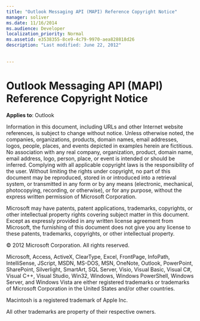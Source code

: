 ```yaml
---
title: "Outlook Messaging API (MAPI) Reference Copyright Notice"
manager: soliver
ms.date: 11/16/2014
ms.audience: Developer
localization_priority: Normal
ms.assetid: e3538355-8ce9-4c79-9970-aea828818d26
description: "Last modified: June 22, 2012"
 
 
---
```


# Outlook Messaging API (MAPI) Reference Copyright Notice

 
  
**Applies to**: Outlook 
  
Information in this document, including URLs and other Internet website references, is subject to change without notice. Unless otherwise noted, the companies, organizations, products, domain names, email addresses, logos, people, places, and events depicted in examples herein are fictitious. No association with any real company, organization, product, domain name, email address, logo, person, place, or event is intended or should be inferred. Complying with all applicable copyright laws is the responsibility of the user. Without limiting the rights under copyright, no part of this document may be reproduced, stored in or introduced into a retrieval system, or transmitted in any form or by any means (electronic, mechanical, photocopying, recording, or otherwise), or for any purpose, without the express written permission of Microsoft Corporation.
  
Microsoft may have patents, patent applications, trademarks, copyrights, or other intellectual property rights covering subject matter in this document. Except as expressly provided in any written license agreement from Microsoft, the furnishing of this document does not give you any license to these patents, trademarks, copyrights, or other intellectual property.
  
© 2012 Microsoft Corporation. All rights reserved.
  
Microsoft, Access, ActiveX, ClearType, Excel, FrontPage, InfoPath, IntelliSense, JScript, MSDN, MS-DOS, MSN, OneNote, Outlook, PowerPoint, SharePoint, Silverlight, SmartArt, SQL Server, Visio, Visual Basic, Visual C#, Visual C++, Visual Studio, Win32, Windows, Windows PowerShell, Windows Server, and Windows Vista are either registered trademarks or trademarks of Microsoft Corporation in the United States and/or other countries.
  
Macintosh is a registered trademark of Apple Inc.
  
All other trademarks are property of their respective owners.
  

